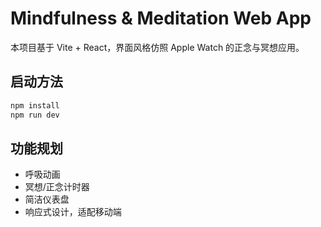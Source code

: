 # Mindfulness & Meditation Web App

本项目基于 Vite + React，界面风格仿照 Apple Watch 的正念与冥想应用。

## 启动方法

```bash
npm install
npm run dev
```

## 功能规划
- 呼吸动画
- 冥想/正念计时器
- 简洁仪表盘
- 响应式设计，适配移动端
